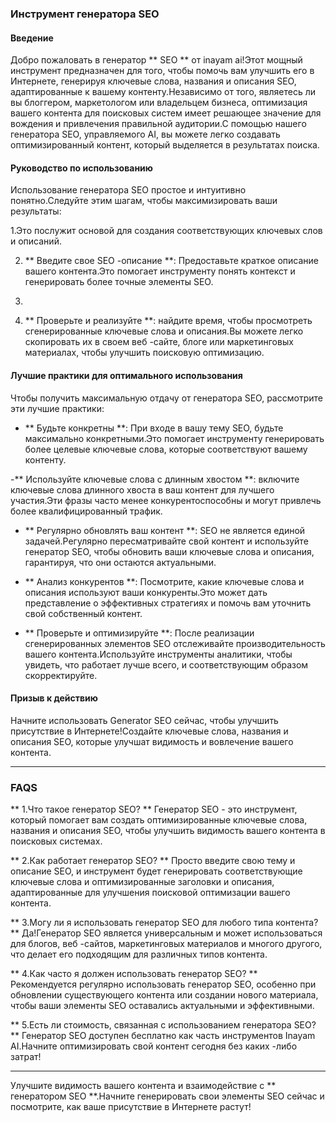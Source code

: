 ### Инструмент генератора SEO

#### Введение
Добро пожаловать в генератор ** SEO ** от inayam ai!Этот мощный инструмент предназначен для того, чтобы помочь вам улучшить его в Интернете, генерируя ключевые слова, названия и описания SEO, адаптированные к вашему контенту.Независимо от того, являетесь ли вы блоггером, маркетологом или владельцем бизнеса, оптимизация вашего контента для поисковых систем имеет решающее значение для вождения и привлечения правильной аудитории.С помощью нашего генератора SEO, управляемого AI, вы можете легко создавать оптимизированный контент, который выделяется в результатах поиска.

#### Руководство по использованию
Использование генератора SEO простое и интуитивно понятно.Следуйте этим шагам, чтобы максимизировать ваши результаты:

1.Это послужит основой для создания соответствующих ключевых слов и описаний.

2. ** Введите свое SEO -описание **: Предоставьте краткое описание вашего контента.Это помогает инструменту понять контекст и генерировать более точные элементы SEO.

3.

4. ** Проверьте и реализуйте **: найдите время, чтобы просмотреть сгенерированные ключевые слова и описания.Вы можете легко скопировать их в своем веб -сайте, блоге или маркетинговых материалах, чтобы улучшить поисковую оптимизацию.

#### Лучшие практики для оптимального использования
Чтобы получить максимальную отдачу от генератора SEO, рассмотрите эти лучшие практики:

- ** Будьте конкретны **: При входе в вашу тему SEO, будьте максимально конкретными.Это помогает инструменту генерировать более целевые ключевые слова, которые соответствуют вашему контенту.

-** Используйте ключевые слова с длинным хвостом **: включите ключевые слова длинного хвоста в ваш контент для лучшего участия.Эти фразы часто менее конкурентоспособны и могут привлечь более квалифицированный трафик.

- ** Регулярно обновлять ваш контент **: SEO не является единой задачей.Регулярно пересматривайте свой контент и используйте генератор SEO, чтобы обновить ваши ключевые слова и описания, гарантируя, что они остаются актуальными.

- ** Анализ конкурентов **: Посмотрите, какие ключевые слова и описания используют ваши конкуренты.Это может дать представление о эффективных стратегиях и помочь вам уточнить свой собственный контент.

- ** Проверьте и оптимизируйте **: После реализации сгенерированных элементов SEO отслеживайте производительность вашего контента.Используйте инструменты аналитики, чтобы увидеть, что работает лучше всего, и соответствующим образом скорректируйте.

#### Призыв к действию
Начните использовать Generator SEO сейчас, чтобы улучшить присутствие в Интернете!Создайте ключевые слова, названия и описания SEO, которые улучшат видимость и вовлечение вашего контента.

---

### FAQS

** 1.Что такое генератор SEO? **
Генератор SEO - это инструмент, который помогает вам создать оптимизированные ключевые слова, названия и описания SEO, чтобы улучшить видимость вашего контента в поисковых системах.

** 2.Как работает генератор SEO? **
Просто введите свою тему и описание SEO, и инструмент будет генерировать соответствующие ключевые слова и оптимизированные заголовки и описания, адаптированные для улучшения поисковой оптимизации вашего контента.

** 3.Могу ли я использовать генератор SEO для любого типа контента? **
Да!Генератор SEO является универсальным и может использоваться для блогов, веб -сайтов, маркетинговых материалов и многого другого, что делает его подходящим для различных типов контента.

** 4.Как часто я должен использовать генератор SEO? **
Рекомендуется регулярно использовать генератор SEO, особенно при обновлении существующего контента или создании нового материала, чтобы ваши элементы SEO оставались актуальными и эффективными.

** 5.Есть ли стоимость, связанная с использованием генератора SEO? **
Генератор SEO доступен бесплатно как часть инструментов Inayam AI.Начните оптимизировать свой контент сегодня без каких -либо затрат!

---

Улучшите видимость вашего контента и взаимодействие с ** генератором SEO **.Начните генерировать свои элементы SEO сейчас и посмотрите, как ваше присутствие в Интернете растут!